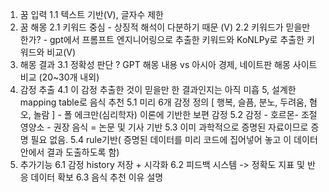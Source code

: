 1. 꿈 입력
    1.1 텍스트 기반(V), 글자수 제한
2. 꿈 해몽
   2.1 키워드 중심 - 상징적 해석이 다분하기 때문 (V)
   2.2 키워드가 믿을만 한가? - gpt에서 프롬프트 엔지니어링으로 추출한 키워드와 KoNLPy로 추출한 키워드와 비교(V)
3. 해몽 결과
     3.1 정확성 판단 ? GPT 해몽 내용 vs 아시아 경제, 네이트판 해몽 사이트 비교 (20~30개 내외)
4. 감정 추출
    4.1 이 감정 추출한 것이 믿을만 한 결과인지는 아직 미흡
5, 설계한 mapping table로 음식 추천 
   5.1 미리 6개 감정 정의 [ 행복, 슬픔, 분노, 두려움, 혐오, 놀람 ] - 폴 에크만(심리학자) 이론에 기반한 보편 감정
   5.2 감정 - 호르몬- 조절 영양소 - 권장 음식 = 논문 및 기사 기반
   5.3 이미 과학적으로 증명된 자료이므로 증명 필요 없음.
   5.4 rule기반( 증명된 데이터를 미리 코드에 집어넣어 놓고 이 데이터 안에서 결과 도출하도록 함)
6. 추가기능
    6.1 감정 history 저장 + 시각화
    6.2 피드백 시스템 -> 정확도 지표 및 반응 데이터 확보
    6.3 음식 추천 이유 설명
